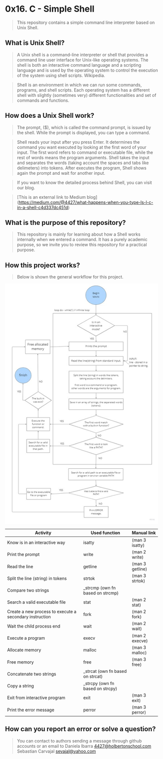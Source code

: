 # 0x16. C - Simple Shell
> This repository contains a simple command line interpreter based on Unix Shell.

## What is Unix Shell?
> A Unix shell is a command-line interpreter or shell that provides a command line user interface for Unix-like operating systems. The shell is both an interactive command language and a scripting language and is used by the operating system to control the execution of the system using shell scripts. Wikipedia.

> Shell is an environment in which we can run some commands, programs, and shell scripts.  Each operating system has a different shell with slightly (sometimes very) different functionalities and set of commands and functions.

## How does a Unix Shell work?
> The prompt, ($), which is called the command prompt, is issued by the shell. While the prompt is displayed, you can type a command.

> Shell reads your input after you press Enter. It determines the command you want executed by looking at the first word of your input. The first word refers to command or executable file, while the rest of words means the program arguments. Shell takes the input and separates the words (taking account the spaces and tabs like delimeters) into tokens. After executes the program, Shell shows again the prompt and wait for another input.

> If you want to know the detailed process behind Shell, you can visit our blog.

>[This is an external link to Medium blog] (https://medium.com/@4427/what-happens-when-you-type-ls-l-c-in-a-shell-c4d337dc451d)

## What is the purpose of this repository?
> This repository is mainly for learning about how a Shell works internally when we entered a command. It has a purely academic purpose, so we invite you to review this repository for a practical purpose.

## How this project works?
> Below is shown the general workflow for this project.

<img src="https://github.com/DanielaIH/simple_shell/blob/466a9865316e0a0feceaaa78dcf585539bf4194b/workflow.jpg" alt="My image"/>

| Activity  | Used function | Manual link |
| ------------- | ------------- | ------------- |
| Know is in an interactive way	| isatty	| (man 3 isatty) |
| Print the prompt	| write	| (man 2 write) |
| Read the line	| getline	| (man 3 getline) |
| Split the line (string) in tokens	 | strtok | (man 3 strtok) |
| Compare two strings | _strcmp (own fn based on strcmp) |
| Search a valid executable file	 | stat 	| (man 2 stat) |
| Create a new process to execute a secondary instruction | fork  | (man 2 fork) |
| Wait the child process end  | wait  | (man 2 wait) |
| Execute a program  | execv  | (man 2 execve) |
| Allocate memory  | malloc  | (man 3 malloc) |
| Free memory  | free  | (man 3 free) |
| Concatenate two strings | _strcat (own fn based on strcat) |	
| Copy a string	| _strcpy (own fn based on strcpy) |
| Exit from interactive program | exit  | (man 3 exit) |
| Print the error message | perror | (man 3 perror) |

## How can you report an error or solve a question?
> You can contact to authors sending a message through github accounts or an email to Daniela Ibarra <4427@holbertonschool.com> Sebastian Carvajal <sevajal@yahoo.com>
